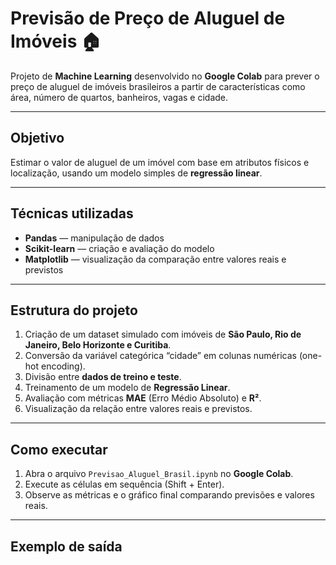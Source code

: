 # Previsão de Preço de Aluguel de Imóveis 🏠

Projeto de **Machine Learning** desenvolvido no **Google Colab** para prever o preço de aluguel de imóveis brasileiros a partir de características como área, número de quartos, banheiros, vagas e cidade.

---

## Objetivo
Estimar o valor de aluguel de um imóvel com base em atributos físicos e localização, usando um modelo simples de **regressão linear**.

---

## Técnicas utilizadas
- **Pandas** — manipulação de dados  
- **Scikit-learn** — criação e avaliação do modelo  
- **Matplotlib** — visualização da comparação entre valores reais e previstos  

---

## Estrutura do projeto
1. Criação de um dataset simulado com imóveis de **São Paulo, Rio de Janeiro, Belo Horizonte e Curitiba**.  
2. Conversão da variável categórica “cidade” em colunas numéricas (one-hot encoding).  
3. Divisão entre **dados de treino e teste**.  
4. Treinamento de um modelo de **Regressão Linear**.  
5. Avaliação com métricas **MAE** (Erro Médio Absoluto) e **R²**.  
6. Visualização da relação entre valores reais e previstos.

---

## Como executar
1. Abra o arquivo `Previsao_Aluguel_Brasil.ipynb` no **Google Colab**.  
2. Execute as células em sequência (Shift + Enter).  
3. Observe as métricas e o gráfico final comparando previsões e valores reais.  

---

## Exemplo de saída
